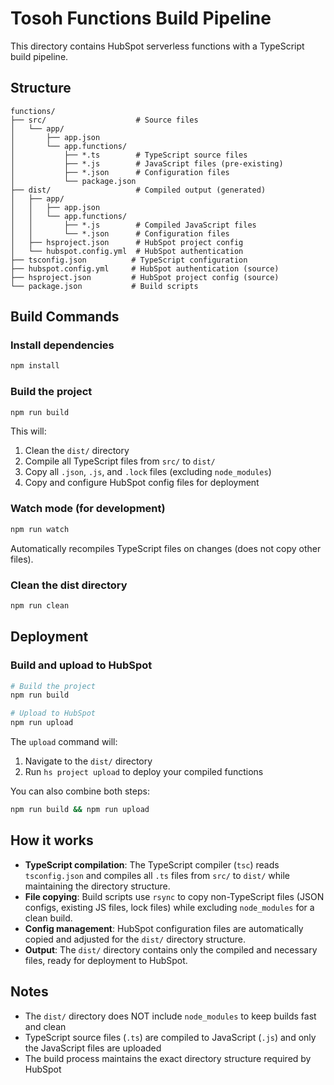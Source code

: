 # Tosoh Functions Build Pipeline

This directory contains HubSpot serverless functions with a TypeScript build pipeline.

## Structure

```
functions/
├── src/                    # Source files
│   └── app/
│       ├── app.json
│       └── app.functions/
│           ├── *.ts        # TypeScript source files
│           ├── *.js        # JavaScript files (pre-existing)
│           ├── *.json      # Configuration files
│           └── package.json
├── dist/                   # Compiled output (generated)
│   ├── app/
│   │   ├── app.json
│   │   └── app.functions/
│   │       ├── *.js        # Compiled JavaScript files
│   │       └── *.json      # Configuration files
│   ├── hsproject.json      # HubSpot project config
│   └── hubspot.config.yml  # HubSpot authentication
├── tsconfig.json          # TypeScript configuration
├── hubspot.config.yml     # HubSpot authentication (source)
├── hsproject.json         # HubSpot project config (source)
└── package.json           # Build scripts
```

## Build Commands

### Install dependencies
```bash
npm install
```

### Build the project
```bash
npm run build
```
This will:
1. Clean the `dist/` directory
2. Compile all TypeScript files from `src/` to `dist/`
3. Copy all `.json`, `.js`, and `.lock` files (excluding `node_modules`)
4. Copy and configure HubSpot config files for deployment

### Watch mode (for development)
```bash
npm run watch
```
Automatically recompiles TypeScript files on changes (does not copy other files).

### Clean the dist directory
```bash
npm run clean
```

## Deployment

### Build and upload to HubSpot
```bash
# Build the project
npm run build

# Upload to HubSpot
npm run upload
```

The `upload` command will:
1. Navigate to the `dist/` directory
2. Run `hs project upload` to deploy your compiled functions

You can also combine both steps:
```bash
npm run build && npm run upload
```

## How it works

- **TypeScript compilation**: The TypeScript compiler (`tsc`) reads `tsconfig.json` and compiles all `.ts` files from `src/` to `dist/` while maintaining the directory structure.
- **File copying**: Build scripts use `rsync` to copy non-TypeScript files (JSON configs, existing JS files, lock files) while excluding `node_modules` for a clean build.
- **Config management**: HubSpot configuration files are automatically copied and adjusted for the `dist/` directory structure.
- **Output**: The `dist/` directory contains only the compiled and necessary files, ready for deployment to HubSpot.

## Notes

- The `dist/` directory does NOT include `node_modules` to keep builds fast and clean
- TypeScript source files (`.ts`) are compiled to JavaScript (`.js`) and only the JavaScript files are uploaded
- The build process maintains the exact directory structure required by HubSpot

